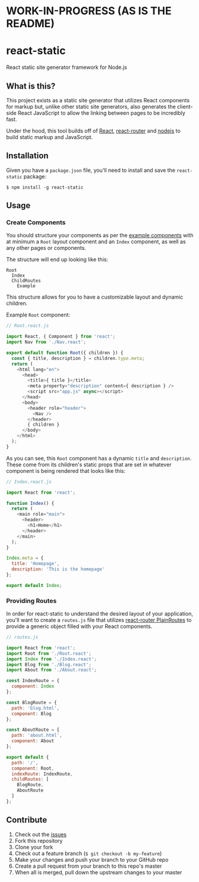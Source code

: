 # WORK-IN-PROGRESS (AS IS THE README)

# react-static
React static site generator framework for Node.js

## What is this?
This project exists as a static site generator that utilizes React components for markup but, unlike other static site generators, also generates the client-side React JavaScript to allow the linking between pages to be incredibly fast.

Under the hood, this tool builds off of [React](https://github.com/facebook/react), [react-router](https://github.com/rackt/react-router) and [nodejs](https://github.com/nodejs/node) to build static markup and JavaScript.

## Installation
Given you have a `package.json` file, you'll need to install and save the `react-static` package:

```
$ npm install -g react-static

```

## Usage

### Create Components
You should structure your components as per the [example components](./src/components) with at minimum a `Root` layout component and an `Index` component, as well as any other pages or components.

The structure will end up looking like this:

```
Root
  Index
  ChildRoutes
    Example
```

This structure allows for you to have a customizable layout and dynamic children.

Example `Root` component:

```js
// Root.react.js

import React, { Component } from 'react';
import Nav from './Nav.react';

export default function Root({ children }) {
  const { title, description } = children.type.meta;
  return (
    <html lang="en">
      <head>
        <title>{ title }</title>
        <meta property="description" content={ description } />
        <script src="app.js" async></script>
      </head>
      <body>
        <header role="header">
          <Nav />
        </header>
        { children }
      </body>
    </html>
  );
}
```

As you can see, this `Root` component has a dynamic `title` and `description`. These come from its children's static props that are set in whatever component is being rendered that looks like this:

```js
// Index.react.js

import React from 'react';

function Index() {
  return (
    <main role="main">
      <header>
        <h1>Home</h1>
      </header>
    </main>
  );
}

Index.meta = {
  title: 'Homepage',
  description: 'This is the homepage'
};

export default Index;
```

### Providing Routes
In order for react-static to understand the desired layout of your application, you'll want to create a `routes.js` file that utilizes [react-router PlainRoutes](https://github.com/rackt/react-router/blob/master/docs/API.md#plainroute) to provide a generic object filled with your React components.

```js
// routes.js

import React from 'react';
import Root from './Root.react';
import Index from './Index.react';
import Blog from './Blog.react';
import About from './About.react';

const IndexRoute = {
  component: Index
};

const BlogRoute = {
  path: 'blog.html',
  component: Blog
};

const AboutRoute = {
  path: 'about.html',
  component: About
};

export default {
  path: '/',
  component: Root,
  indexRoute: IndexRoute,
  childRoutes: [
    BlogRoute,
    AboutRoute
  ]
};
```

## Contribute

1. Check out the [issues](https://github.com/rpearce/react-static/issues)
1. Fork this repository
1. Clone your fork
1. Check out a feature branch (`$ git checkout -b my-feature`)
1. Make your changes and push your branch to your GitHub repo
1. Create a pull request from your branch to this repo's master
1. When all is merged, pull down the upstream changes to your master
